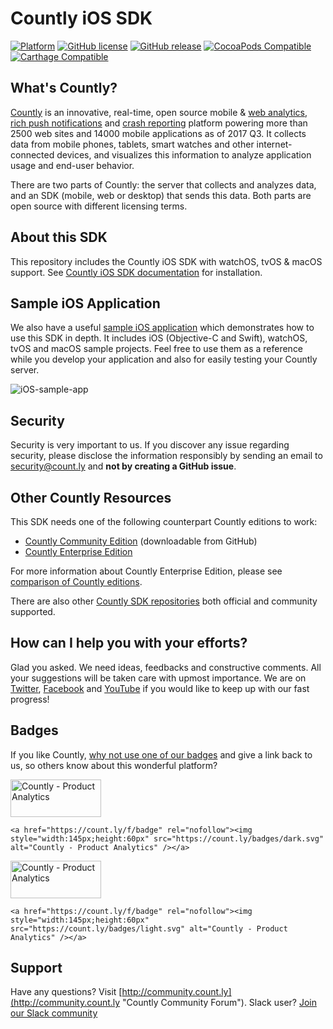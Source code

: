 # Countly iOS SDK

[![Platform](https://img.shields.io/cocoapods/p/Countly.svg?style=flat)](https://support.count.ly/hc/en-us/articles/360037753511-iOS-watchOS-tvOS-macOS#supported-system-versions)
[![GitHub license](https://img.shields.io/badge/license-MIT-lightgrey.svg)](https://github.com/Countly/countly-sdk-ios/blob/master/LICENSE.md) 
[![GitHub release](https://img.shields.io/github/release/Countly/countly-sdk-ios.svg)](https://github.com/Countly/countly-sdk-ios/releases)
[![CocoaPods Compatible](https://img.shields.io/cocoapods/v/Countly.svg)](https://support.count.ly/hc/en-us/articles/360037753511-iOS-watchOS-tvOS-macOS#cocoapods)
[![Carthage Compatible](https://img.shields.io/badge/Carthage-compatible-4BC51D.svg?style=flat)](https://support.count.ly/hc/en-us/articles/360037753511-iOS-watchOS-tvOS-macOS#carthage)

## What's Countly?
[Countly](http://count.ly) is an innovative, real-time, open source mobile & [web analytics](http://count.ly/web-analytics), [rich push notifications](http://count.ly/push-notifications) and [crash reporting](http://count.ly/crash-reports) platform powering more than 2500 web sites and 14000 mobile applications as of 2017 Q3. It collects data from mobile phones, tablets, smart watches and other internet-connected devices, and visualizes this information to analyze application usage and end-user behavior.

There are two parts of Countly: the server that collects and analyzes data, and an SDK (mobile, web or desktop) that sends this data. Both parts are open source with different licensing terms.

## About this SDK
This repository includes the Countly iOS SDK with watchOS, tvOS & macOS support. See [Countly iOS SDK documentation](http://resources.count.ly/v1.0/docs/countly-sdk-for-ios-and-os-x)  for installation.

## Sample iOS Application
We also have a useful [sample iOS application](https://github.com/Countly/countly-sample-ios) which demonstrates how to use this SDK in depth. It includes iOS (Objective-C and Swift), watchOS, tvOS and macOS sample projects. Feel free to use them as a reference while you develop your application and also for easily testing your Countly server.

![iOS-sample-app](https://count.ly/github/countly-ios-sample-app.png)

## Security

Security is very important to us. If you discover any issue regarding security, please disclose the information responsibly by sending an email to security@count.ly and **not by creating a GitHub issue**.

## Other Countly Resources
This SDK needs one of the following counterpart Countly editions to work: 

* [Countly Community Edition](https://github.com/Countly/countly-server) (downloadable from GitHub)
* [Countly Enterprise Edition](http://count.ly/product)

For more information about Countly Enterprise Edition, please see [comparison of Countly editions](https://count.ly/compare/).

There are also other [Countly SDK repositories](http://resources.count.ly/v1.0/docs/downloading-sdks) both official and community supported.

## How can I help you with your efforts?
Glad you asked. We need ideas, feedbacks and constructive comments. All your suggestions will be taken care with upmost importance. We are on [Twitter](http://twitter.com/gocountly), [Facebook](http://www.facebook.com/Countly) and [YouTube](https://www.youtube.com/user/GoCountly) if you would like to keep up with our fast progress!

## Badges
If you like Countly, [why not use one of our badges](https://count.ly/brand-assets) and give a link back to us, so others know about this wonderful platform? 

<a href="https://count.ly/f/badge" rel="nofollow"><img style="width:145px;height:60px" src="https://count.ly/badges/dark.svg" alt="Countly - Product Analytics" /></a>

    <a href="https://count.ly/f/badge" rel="nofollow"><img style="width:145px;height:60px" src="https://count.ly/badges/dark.svg" alt="Countly - Product Analytics" /></a>

<a href="https://count.ly/f/badge" rel="nofollow"><img style="width:145px;height:60px" src="https://count.ly/badges/light.svg" alt="Countly - Product Analytics" /></a>

    <a href="https://count.ly/f/badge" rel="nofollow"><img style="width:145px;height:60px" src="https://count.ly/badges/light.svg" alt="Countly - Product Analytics" /></a>

## Support
Have any questions? Visit [http://community.count.ly](http://community.count.ly "Countly Community Forum").
Slack user? [Join our Slack community](http://slack.count.ly)
